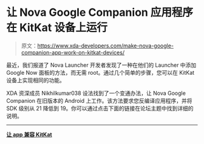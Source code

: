 # 让 Nova Google Companion 应用程序在 KitKat 设备上运行

> 原文：<https://www.xda-developers.com/make-nova-google-companion-app-work-on-kitkat-devices/>

最近，我们报道了 Nova Launcher 开发者发现了一种在他们的 Launcher 中添加 Google Now 面板的方法，而无需 root。通过几个简单的步骤，您可以在 KitKat 设备上实现相同的功能。

XDA 资深成员 Nikhilkumar038 设法找到了一个变通办法，让 Nova Google Companion 在旧版本的 Android 上工作。该方法要求您反编译应用程序，并将 SDK 级别从 21 降低到 19。你可以通过点击下面的链接在论坛主题中找到详细的说明。

* * *

[**让 app 兼容 KitKat**](https://forum.xda-developers.com/android/general/guide-enable-google-panel-nova-t3625869)